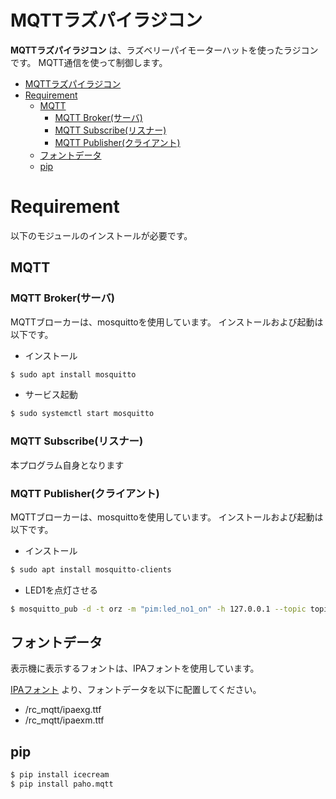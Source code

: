 # MQTTラズパイラジコン

**MQTTラズパイラジコン** は、ラズベリーパイモーターハットを使ったラジコンです。
MQTT通信を使って制御します。



- [MQTTラズパイラジコン](#mqttラズパイラジコン)
- [Requirement](#requirement)
  - [MQTT](#mqtt)
    - [MQTT Broker(サーバ)](#mqtt-brokerサーバ)
    - [MQTT Subscribe(リスナー)](#mqtt-subscribeリスナー)
    - [MQTT Publisher(クライアント)](#mqtt-publisherクライアント)
  - [フォントデータ](#フォントデータ)
  - [pip](#pip)



# Requirement

以下のモジュールのインストールが必要です。

## MQTT

### MQTT Broker(サーバ)

MQTTブローカーは、mosquittoを使用しています。
インストールおよび起動は以下です。

- インストール

```bash
$ sudo apt install mosquitto
```

- サービス起動

```bash
$ sudo systemctl start mosquitto
```

### MQTT Subscribe(リスナー)

本プログラム自身となります

### MQTT Publisher(クライアント)

MQTTブローカーは、mosquittoを使用しています。
インストールおよび起動は以下です。

- インストール

```bash
$ sudo apt install mosquitto-clients
```

- LED1を点灯させる

```bash
$ mosquitto_pub -d -t orz -m "pim:led_no1_on" -h 127.0.0.1 --topic topic_1
```


## フォントデータ

表示機に表示するフォントは、IPAフォントを使用しています。

[IPAフォント](https://moji.or.jp/ipafont/)
より、フォントデータを以下に配置してください。

* /rc_mqtt/ipaexg.ttf
* /rc_mqtt/ipaexm.ttf


## pip

```bash
$ pip install icecream
$ pip install paho.mqtt
```
